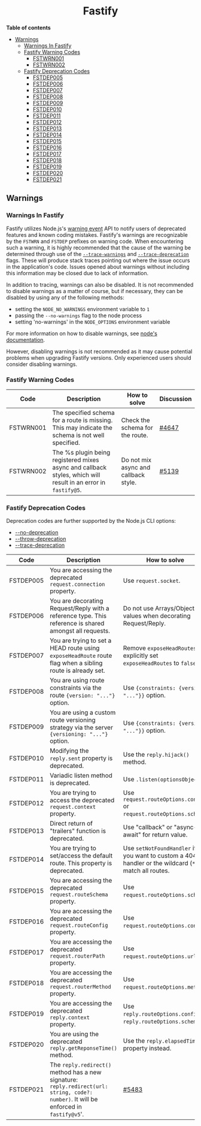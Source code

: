 
<h1 align="center">Fastify</h1>

**Table of contents**
- [Warnings](#warnings)
  - [Warnings In Fastify](#warnings-in-fastify)
  - [Fastify Warning Codes](#fastify-warning-codes)
    - [FSTWRN001](#FSTWRN001)
    - [FSTWRN002](#FSTWRN002)
  - [Fastify Deprecation Codes](#fastify-deprecation-codes)
    - [FSTDEP005](#FSTDEP005)
    - [FSTDEP006](#FSTDEP006)
    - [FSTDEP007](#FSTDEP007)
    - [FSTDEP008](#FSTDEP008)
    - [FSTDEP009](#FSTDEP009)
    - [FSTDEP010](#FSTDEP010)
    - [FSTDEP011](#FSTDEP011)
    - [FSTDEP012](#FSTDEP012)
    - [FSTDEP013](#FSTDEP013)
    - [FSTDEP014](#FSTDEP014)
    - [FSTDEP015](#FSTDEP015)
    - [FSTDEP016](#FSTDEP016)
    - [FSTDEP017](#FSTDEP017)
    - [FSTDEP018](#FSTDEP018)
    - [FSTDEP019](#FSTDEP019)
    - [FSTDEP020](#FSTDEP020)
    - [FSTDEP021](#FSTDEP021)


## Warnings

### Warnings In Fastify

Fastify utilizes Node.js's [warning event](https://nodejs.org/api/process.html#event-warning)
API to notify users of deprecated features and known coding mistakes. Fastify's
warnings are recognizable by the `FSTWRN` and `FSTDEP` prefixes on warning
code. When encountering such a warning, it is highly recommended that the
cause of the warning be determined through use of the
[`--trace-warnings`](https://nodejs.org/api/cli.html#--trace-warnings) and
[`--trace-deprecation`](https://nodejs.org/api/cli.html#--trace-deprecation)
flags. These will produce stack traces pointing out where the issue occurs
in the application's code. Issues opened about warnings without including
this information may be closed due to lack of information.

In addition to tracing, warnings can also be disabled. It is not recommended to
disable warnings as a matter of course, but if necessary, they can be disabled
by using any of the following methods:

- setting the `NODE_NO_WARNINGS` environment variable to `1`
- passing the `--no-warnings` flag to the node process
- setting 'no-warnings' in the `NODE_OPTIONS` environment variable

For more information on how to disable warnings, see [node's documentation](https://nodejs.org/api/cli.html).

However, disabling warnings is not recommended as it may cause
potential problems when upgrading Fastify versions.
Only experienced users should consider disabling warnings.

### Fastify Warning Codes

| Code | Description | How to solve | Discussion |
| ---- | ----------- | ------------ | ---------- |
| <a id="FSTWRN001">FSTWRN001</a> | The specified schema for a route is missing. This may indicate the schema is not well specified. | Check the schema for the route. | [#4647](https://github.com/fastify/fastify/pull/4647) |
| <a id="FSTWRN002">FSTWRN002</a> | The %s plugin being registered mixes async and callback styles, which will result in an error in `fastify@5`. | Do not mix async and callback style. | [#5139](https://github.com/fastify/fastify/pull/5139) |


### Fastify Deprecation Codes

Deprecation codes are further supported by the Node.js CLI options:

- [--no-deprecation](https://nodejs.org/api/cli.html#--no-deprecation)
- [--throw-deprecation](https://nodejs.org/api/cli.html#--throw-deprecation)
- [--trace-deprecation](https://nodejs.org/api/cli.html#--trace-deprecation)


| Code | Description | How to solve | Discussion |
| ---- | ----------- | ------------ | ---------- |
| <a id="FSTDEP005">FSTDEP005</a> | You are accessing the deprecated `request.connection` property. | Use `request.socket`. | [#2594](https://github.com/fastify/fastify/pull/2594) |
| <a id="FSTDEP006">FSTDEP006</a> | You are decorating Request/Reply with a reference type. This reference is shared amongst all requests. | Do not use Arrays/Objects as values when decorating Request/Reply. | [#2688](https://github.com/fastify/fastify/pull/2688) |
| <a id="FSTDEP007">FSTDEP007</a> | You are trying to set a HEAD route using `exposeHeadRoute` route flag when a sibling route is already set. | Remove `exposeHeadRoutes` or explicitly set `exposeHeadRoutes` to `false` | [#2700](https://github.com/fastify/fastify/pull/2700) |
| <a id="FSTDEP008">FSTDEP008</a> | You are using route constraints via the route `{version: "..."}` option.  |  Use `{constraints: {version: "..."}}` option.  | [#2682](https://github.com/fastify/fastify/pull/2682) |
| <a id="FSTDEP009">FSTDEP009</a> | You are using a custom route versioning strategy via the server `{versioning: "..."}` option. |  Use `{constraints: {version: "..."}}` option.  | [#2682](https://github.com/fastify/fastify/pull/2682) |
| <a id="FSTDEP010">FSTDEP010</a> | Modifying the `reply.sent` property is deprecated. | Use the `reply.hijack()` method. | [#3140](https://github.com/fastify/fastify/pull/3140) |
| <a id="FSTDEP011">FSTDEP011</a> | Variadic listen method is deprecated. | Use `.listen(optionsObject)`. | [#3712](https://github.com/fastify/fastify/pull/3712) |
| <a id="FSTDEP012">FSTDEP012</a> | You are trying to access the deprecated `request.context` property. | Use `request.routeOptions.config` or `request.routeOptions.schema`. | [#4216](https://github.com/fastify/fastify/pull/4216) [#5084](https://github.com/fastify/fastify/pull/5084) |
| <a id="FSTDEP013">FSTDEP013</a> | Direct return of "trailers" function is deprecated. | Use "callback" or "async-await" for return value. | [#4380](https://github.com/fastify/fastify/pull/4380) |
| <a id="FSTDEP014">FSTDEP014</a> | You are trying to set/access the default route. This property is deprecated. | Use `setNotFoundHandler` if you want to custom a 404 handler or the wildcard (`*`) to match all routes. | [#4480](https://github.com/fastify/fastify/pull/4480) |
| <a id="FSTDEP015">FSTDEP015</a> | You are accessing the deprecated `request.routeSchema` property. | Use `request.routeOptions.schema`. | [#4470](https://github.com/fastify/fastify/pull/4470) |
| <a id="FSTDEP016">FSTDEP016</a> | You are accessing the deprecated `request.routeConfig` property. | Use `request.routeOptions.config`. | [#4470](https://github.com/fastify/fastify/pull/4470) |
| <a id="FSTDEP017">FSTDEP017</a> | You are accessing the deprecated `request.routerPath` property. | Use `request.routeOptions.url`. | [#4470](https://github.com/fastify/fastify/pull/4470) |
| <a id="FSTDEP018">FSTDEP018</a> | You are accessing the deprecated `request.routerMethod` property. | Use `request.routeOptions.method`. | [#4470](https://github.com/fastify/fastify/pull/4470) |
| <a id="FSTDEP019">FSTDEP019</a> | You are accessing the deprecated `reply.context` property. | Use `reply.routeOptions.config` or `reply.routeOptions.schema`. | [#5032](https://github.com/fastify/fastify/pull/5032) [#5084](https://github.com/fastify/fastify/pull/5084) |
| <a id="FSTDEP020">FSTDEP020</a> | You are using the deprecated `reply.getReponseTime()` method. | Use the `reply.elapsedTime` property instead. | [#5263](https://github.com/fastify/fastify/pull/5263) |
| <a id="FSTDEP021">FSTDEP021</a> | The `reply.redirect()` method has a new signature: `reply.redirect(url: string, code?: number)`. It will be enforced in `fastify@v5`'. | [#5483](https://github.com/fastify/fastify/pull/5483) |
